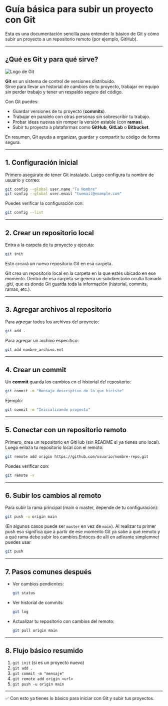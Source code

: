 # Guía básica para subir un proyecto con Git

Esta es una documentación sencilla para entender lo básico de Git y cómo subir un proyecto a un repositorio remoto (por ejemplo, GitHub).

---

## ¿Qué es Git y para qué sirve?

![Logo de Git](https://git-scm.com/images/logos/downloads/Git-Icon-1788C.png)

**Git** es un sistema de control de versiones distribuido.  
Sirve para llevar un historial de cambios de tu proyecto, trabajar en equipo sin perder trabajo y tener un respaldo seguro del código.

Con Git puedes:  
- Guardar versiones de tu proyecto (**commits**).  
- Trabajar en paralelo con otras personas sin sobrescribir tu trabajo.  
- Probar ideas nuevas sin romper la versión estable (con **ramas**).  
- Subir tu proyecto a plataformas como **GitHub**, **GitLab** o **Bitbucket**.  

En resumen, Git ayuda a organizar, guardar y compartir tu código de forma segura.

---

## 1. Configuración inicial

Primero asegúrate de tener Git instalado. Luego configura tu nombre de usuario y correo:

```bash
git config --global user.name "Tu Nombre"
git config --global user.email "tuemail@example.com"
```

Puedes verificar la configuración con:

```bash
git config --list
```

---

## 2. Crear un repositorio local

Entra a la carpeta de tu proyecto y ejecuta:

```bash
git init
```

Esto creará un nuevo repositorio Git en esa carpeta.

Git crea un repositorio local en la carpeta en la que estés ubicado en ese momento.
Dentro de esa carpeta se genera un subdirectorio oculto llamado .git/, que es donde Git guarda toda la información (historial, commits, ramas, etc.).

---

## 3. Agregar archivos al repositorio

Para agregar todos los archivos del proyecto:

```bash
git add .
```

Para agregar un archivo específico:

```bash
git add nombre_archivo.ext
```

---

## 4. Crear un commit

Un **commit** guarda los cambios en el historial del repositorio:

```bash
git commit -m "Mensaje descriptivo de lo que hiciste"
```

Ejemplo:

```bash
git commit -m "Inicializando proyecto"
```

---

## 5. Conectar con un repositorio remoto

Primero, crea un repositorio en GitHub (sin README si ya tienes uno local).  
Luego enlaza tu repositorio local con el remoto:

```bash
git remote add origin https://github.com/usuario/nombre-repo.git
```

Puedes verificar con:

```bash
git remote -v
```

---

## 6. Subir los cambios al remoto

Para subir la rama principal (main o master, depende de tu configuración):

```bash
git push -u origin main
```

(En algunos casos puede ser `master` en vez de `main`).
Al realizar tu primer push eso significa que a partir de ese momento Git ya sabe a qué remoto y a qué rama debe subir los cambios.Entoces de allí en adleante simplemnet puedes usar 

```bash
git push 
```
---

## 7. Pasos comunes después

- Ver cambios pendientes:
  ```bash
  git status
  ```

- Ver historial de commits:
  ```bash
  git log
  ```

- Actualizar tu repositorio con cambios del remoto:
  ```bash
  git pull origin main
  ```

---

## 8. Flujo básico resumido

1. `git init` (si es un proyecto nuevo)
2. `git add .`
3. `git commit -m "mensaje"`
4. `git remote add origin <url>`
5. `git push -u origin main`

---

✅ Con esto ya tienes lo básico para iniciar con Git y subir tus proyectos.
